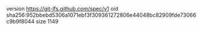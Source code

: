 version https://git-lfs.github.com/spec/v1
oid sha256:952bbebd5306a1071ebf3f309361272806e44048bc82909fde73066c9b9f8044
size 1149
